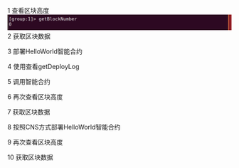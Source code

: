 1 查看区块高度
![](https://github.com/marknash666/FiscoBcos-ExerciseOne/raw/master/image/1.png?raw=true)
2 获取区块数据

3 部署HelloWorld智能合约

4 使用查看getDeployLog

5 调用智能合约

6 再次查看区块高度

7 获取区块数据

8 按照CNS方式部署HelloWorld智能合约

9 再次查看区块高度

10 获取区块数据

